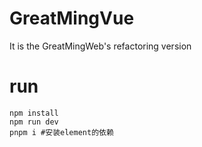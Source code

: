 # GreatMingVue

It is the GreatMingWeb's refactoring version

# run

`npm install`  
`npm run dev`  
`pnpm i #安装element的依赖`
